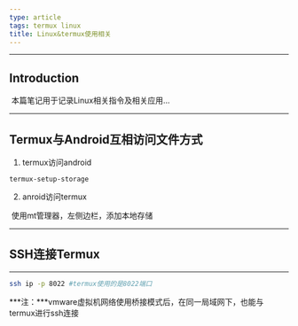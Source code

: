 ```yaml
---
type: article
tags: termux linux 
title: Linux&termux使用相关
---
```


---
## Introduction

​	本篇笔记用于记录Linux相关指令及相关应用...

---
## Termux与Android互相访问文件方式

1. termux访问android

```shell
termux-setup-storage
```

2. anroid访问termux

​				使用mt管理器，左侧边栏，添加本地存储

---
## SSH连接Termux



---



```sh
ssh ip -p 8022 #termux使用的是8022端口
```

***注：***vmware虚拟机网络使用桥接模式后，在同一局域网下，也能与termux进行ssh连接



